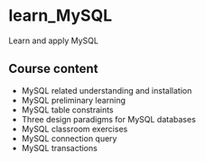 # learn_MySQL
Learn and apply MySQL
## Course content
- MySQL related understanding and installation
- MySQL preliminary learning
- MySQL table constraints
- Three design paradigms for MySQL databases
- MySQL classroom exercises
- MySQL connection query
- MySQL transactions
